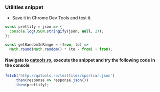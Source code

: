 ### Utilities snippet
- Save it in Chrome Dev Tools and test it. 

```javascript
const prettify = json => {
  console.log(JSON.stringify(json, null, 2));
};

const getRandomInRange = (from, to) =>
  Math.round(Math.random() * (to - from) + from);
```

#### Navigate to [qatools.ro](http://qatools.ro), execute the snippet and try the following code in the console
```javascript
fetch('http://qatools.ro/testfiles/sportcar.json')
    .then(response => response.json())
    .then(prettify);
```    

